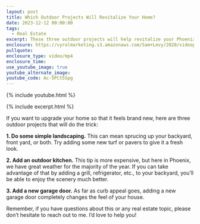 ```yaml
---
layout: post
title: Which Outdoor Projects Will Revitalize Your Home?
date: 2023-12-12 00:00:00
tags:
  - Real Estate
excerpt: These three outdoor projects will help revitalize your Phoenix home.
enclosure: https://vyralmarketing.s3.amazonaws.com/Sam+Levy/2020/videoplayback+(1).mp4
pullquote:
enclosure_type: video/mp4
enclosure_time:
use_youtube_image: true
youtube_alternate_image:
youtube_code: Ac-5PCt5Spg
---
```

{% include youtube.html %}

{% include excerpt.html %}

If you want to upgrade your home so that it feels brand new, here are three outdoor projects that will do the trick:

**1\. Do some simple landscaping.** This can mean sprucing up your backyard, front yard, or both. Try adding some new turf or pavers to give it a fresh look.&nbsp;

**2\. Add an outdoor kitchen.** This tip is more expensive, but here in Phoenix, we have great weather for the majority of the year. If you can take advantage of that by adding a grill, refrigerator, etc., to your backyard, you’ll be able to enjoy the scenery much better.&nbsp;

**3\. Add a new garage door.** As far as curb appeal goes, adding a new garage door completely changes the feel of your house.&nbsp;

Remember, if you have questions about this or any real estate topic, please don’t hesitate to reach out to me. I’d love to help you!